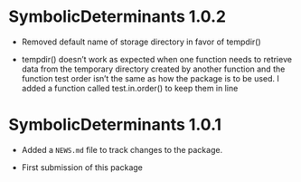 SymbolicDeterminants 1.0.2
==========================

-   Removed default name of storage directory in favor of tempdir()

-   tempdir() doesn’t work as expected when one function needs to retrieve data
    from the temporary directory created by another function and the function
    test order isn’t the same as how the package is to be used.  I added a
    function called test.in.order() to keep them in line

SymbolicDeterminants 1.0.1
==========================

-   Added a `NEWS.md` file to track changes to the package.

-   First submission of this package
